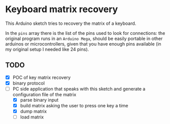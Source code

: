 # Keyboard matrix recovery

This Arduino sketch tries to recovery the matrix of a keyboard.

In the ``pins`` array there is the list of the pins used to look
for connections: the original program runs in an ``Arduino Mega``,
should be easily portable in other arduinos or microcontrollers, given
that you have enough pins available (in my original setup I needed like
24 pins).

## TODO

 - [x] POC of key matrix recovery
 - [x] binary protocol
 - [ ] PC side application that speaks with this sketch and generate a configuration file of the matrix
   - [x] parse binary input
   - [x] build matrix asking the user to press one key a time
   - [x] dump matrix
   - [ ] load matrix
